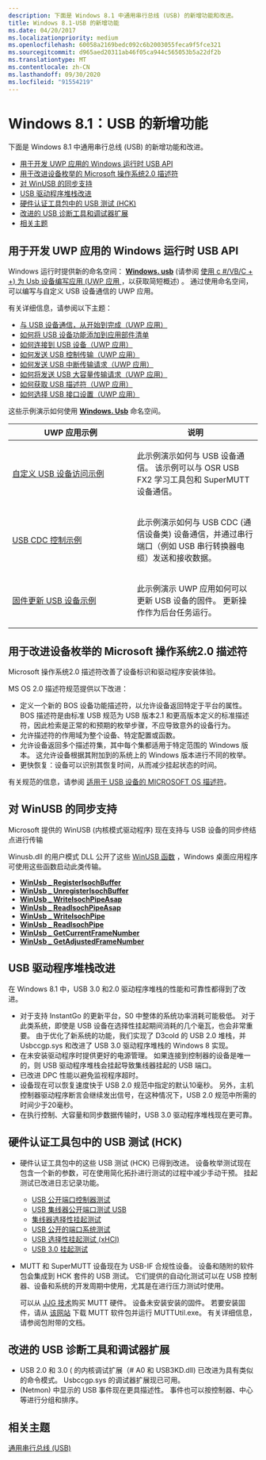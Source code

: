 ```yaml
---
description: 下面是 Windows 8.1 中通用串行总线 (USB) 的新增功能和改进。
title: Windows 8.1-USB 的新增功能
ms.date: 04/20/2017
ms.localizationpriority: medium
ms.openlocfilehash: 60058a2169bedc092c6b2003055feca9f5fce321
ms.sourcegitcommit: d965aed20311ab46f05ca944c565053b5a22df2b
ms.translationtype: MT
ms.contentlocale: zh-CN
ms.lasthandoff: 09/30/2020
ms.locfileid: "91554219"
---
```

# <a name="windows-81-whats-new-for-usb"></a>Windows 8.1：USB 的新增功能


下面是 Windows 8.1 中通用串行总线 (USB) 的新增功能和改进。

-   [用于开发 UWP 应用的 Windows 运行时 USB API](#windows-runtime-usb-api-for-developing-uwp-apps)
-   [用于改进设备枚举的 Microsoft 操作系统2.0 描述符](#microsoft-os-20-descriptors-for-improved-device-enumerations)
-   [对 WinUSB 的同步支持](#isochronous-support-for-winusb)
-   [USB 驱动程序堆栈改进](#usb-driver-stack-improvements)
-   [硬件认证工具包中的 USB 测试 (HCK) ](#usb-tests-in-the-hardware-certification-kit-hck)
-   [改进的 USB 诊断工具和调试器扩展](#improved-usb-diagnostic-tools-and-debugger-extensions)
-   [相关主题](#related-topics)

## <a name="windows-runtime-usb-api-for-developing-uwp-apps"></a>用于开发 UWP 应用的 Windows 运行时 USB API


Windows 运行时提供新的命名空间： [**Windows. usb**](/uwp/api/Windows.Devices.Usb) (请参阅 [使用 c #/VB/C + +) 为 Usb 设备编写应用 (UWP 应用 ](/previous-versions/windows/apps/dn263144(v=win.10)) ，以获取简短概述) 。 通过使用命名空间，可以编写与自定义 USB 设备通信的 UWP 应用。

有关详细信息，请参阅以下主题：

-   [与 USB 设备通信，从开始到完成（UWP 应用）](talking-to-usb-devices-start-to-finish.md)
-   [如何将 USB 设备功能添加到应用部件清单](updating-the-app-manifest-with-usb-device-capabilities.md)
-   [如何连接到 USB 设备（UWP 应用）](how-to-connect-to-a-usb-device--uwp-app-.md)
-   [如何发送 USB 控制传输（UWP 应用）](how-to-send-a-usb-control-transfer--uwp-app-.md)
-   [如何发送 USB 中断传输请求（UWP 应用）](how-to-send-a-usb-interrupt-transfer--uwp-app-.md)
-   [如何将发送 USB 大容量传输请求（UWP 应用）](how-to-send-a-usb-bulk-transfer--uwp-app-.md)
-   [如何获取 USB 描述符（UWP 应用）](how-to-get-usb-descriptors--uwp-app-.md)
-   [如何选择 USB 接口设置（UWP 应用）](how-to-select-a-usb-interface-setting--uwp-app-.md)

这些示例演示如何使用 [**Windows. Usb**](/uwp/api/Windows.Devices.Usb) 命名空间。

<table>
<colgroup>
<col width="50%" />
<col width="50%" />
</colgroup>
<thead>
<tr class="header">
<th>UWP 应用示例</th>
<th>说明</th>
</tr>
</thead>
<tbody>
<tr class="odd">
<td><p><a href="" id="custom-usb-device-access-sample"></a><a href="https://go.microsoft.com/fwlink/p/?linkid=309716" data-raw-source="[Custom USB device access sample](https://go.microsoft.com/fwlink/p/?linkid=309716)">自定义 USB 设备访问示例</a></p></td>
<td><p>此示例演示如何与 USB 设备通信。 该示例可以与 OSR USB FX2 学习工具包和 SuperMUTT 设备通信。</p></td>
</tr>
<tr class="even">
<td><p><a href="" id="usb-cdc-control-sample"></a><a href="https://go.microsoft.com/fwlink/p/?linkid=309716" data-raw-source="[USB CDC Control sample](https://go.microsoft.com/fwlink/p/?linkid=309716)">USB CDC 控制示例</a></p></td>
<td><p>此示例演示如何与 USB CDC (通信设备类) 设备通信，并通过串行端口（例如 USB 串行转换器电缆）发送和接收数据。</p></td>
</tr>
<tr class="odd">
<td><p><a href="" id="firmware-update-usb-device-sample"></a><a href="https://go.microsoft.com/fwlink/p/?linkid=309716" data-raw-source="[Firmware Update USB Device sample](https://go.microsoft.com/fwlink/p/?linkid=309716)">固件更新 USB 设备示例</a></p></td>
<td><p>此示例演示 UWP 应用如何可以更新 USB 设备的固件。 更新操作作为后台任务运行。</p></td>
</tr>
</tbody>
</table>

## <a name="microsoft-os-20-descriptors-for-improved-device-enumerations"></a>用于改进设备枚举的 Microsoft 操作系统2.0 描述符 
 
Microsoft 操作系统2.0 描述符改善了设备标识和驱动程序安装体验。

MS OS 2.0 描述符规范提供以下改进：

-   定义一个新的 BOS 设备功能描述符，以允许设备返回特定于平台的属性。 BOS 描述符是由标准 USB 规范为 USB 版本2.1 和更高版本定义的标准描述符，因此检索是正常的和预期的枚举步骤，不应导致意外的设备行为。
-   允许描述符的作用域为整个设备、特定配置或函数。
-   允许设备返回多个描述符集，其中每个集都适用于特定范围的 Windows 版本。 这允许设备根据其附加到的系统上的 Windows 版本进行不同的枚举。
-   更快恢复：设备可以识别其恢复时间，从而减少挂起状态的时间。

有关规范的信息，请参阅 [适用于 USB 设备的 MICROSOFT OS 描述符](microsoft-defined-usb-descriptors.md)。

## <a name="isochronous-support-for-winusb"></a>对 WinUSB 的同步支持


Microsoft 提供的 WinUSB (内核模式驱动程序) 现在支持与 USB 设备的同步终结点进行传输

Winusb.dll 的用户模式 DLL 公开了这些 [WinUSB 函数](/previous-versions/windows/hardware/drivers/ff540046(v=vs.85)#winusb) ，Windows 桌面应用程序可使用这些函数启动此类传输。

-   [**WinUsb \_ RegisterIsochBuffer**](/windows/win32/api/winusb/nf-winusb-winusb_registerisochbuffer)
-   [**WinUsb \_ UnregisterIsochBuffer**](/windows/win32/api/winusb/nf-winusb-winusb_unregisterisochbuffer)
-   [**WinUsb \_ WriteIsochPipeAsap**](/windows/win32/api/winusb/nf-winusb-winusb_writeisochpipeasap)
-   [**WinUsb \_ ReadIsochPipeAsap**](/windows/win32/api/winusb/nf-winusb-winusb_readisochpipeasap)
-   [**WinUsb \_ WriteIsochPipe**](/windows/win32/api/winusb/nf-winusb-winusb_writeisochpipe)
-   [**WinUsb \_ ReadIsochPipe**](/windows/win32/api/winusb/nf-winusb-winusb_readisochpipe)
-   [**WinUsb \_ GetCurrentFrameNumber**](/windows/win32/api/winusb/nf-winusb-winusb_getcurrentframenumber)
-   [**WinUsb \_ GetAdjustedFrameNumber**](/windows/win32/api/winusb/nf-winusb-winusb_getadjustedframenumber)

## <a name="usb-driver-stack-improvements"></a>USB 驱动程序堆栈改进


在 Windows 8.1 中，USB 3.0 和2.0 驱动程序堆栈的性能和可靠性都得到了改进。

-   对于支持 InstantGo 的更新平台，S0 中整体的系统功率消耗可能极低。 对于此类系统，即使是 USB 设备在选择性挂起期间消耗的几个毫瓦，也会非常重要。 由于优化了新系统的功能，我们实现了 D3cold 的 USB 2.0 堆栈，并 Usbccgp.sys 和改进了 USB 3.0 驱动程序堆栈的 Windows 8 实现。
-   在未安装驱动程序时提供更好的电源管理。 如果连接到控制器的设备是唯一的，则 USB 驱动程序堆栈会挂起导致集线器挂起的 USB 端口。
-   已改进 DPC 性能以避免监视程序超时。
-   设备现在可以恢复速度快于 USB 2.0 规范中指定的默认10毫秒。 另外，主机控制器驱动程序断言会继续发出信号，在这种情况下，USB 2.0 规范中所需的时间少于20毫秒。
-   在执行控制、大容量和同步数据传输时，USB 3.0 驱动程序堆栈现在更可靠。

## <a name="usb-tests-in-the-hardware-certification-kit-hck"></a>硬件认证工具包中的 USB 测试 (HCK) 

-   硬件认证工具包中的这些 USB 测试 (HCK) 已得到改进。 设备枚举测试现在包含一个新的参数，可在使用简化拓扑进行测试的过程中减少手动干预。 挂起测试已改进日志记录功能。

    -   [USB 公开端口控制器测试](/previous-versions/windows/hardware/hck/hh998021(v=vs.85))
    -   [USB 集线器公开端口测试 USB](/previous-versions/windows/hardware/hck/jj123960(v=vs.85))
    -   [集线器选择性挂起测试](/previous-versions/windows/hardware/hck/jj124844(v=vs.85))
    -   [USB 公开的端口系统测试](/previous-versions/windows/hardware/hck/jj123655(v=vs.85))
    -   [USB 选择性挂起测试 (xHCI) ](/previous-versions/windows/hardware/hck/jj124491(v=vs.85))
    -   [USB 3.0 挂起测试](/previous-versions/windows/hardware/hck/jj125210(v=vs.85))
-   MUTT 和 SuperMUTT 设备现在为 USB-IF 合规性设备。 设备和随附的软件包会集成到 HCK 套件的 USB 测试。 它们提供的自动化测试可以在 USB 控制器、设备和系统的开发周期中使用，尤其是在进行压力测试时使用。

    可以从 [JJG 技术](http://www.jjgtechnologies.com/mutt.htm)购买 MUTT 硬件。 设备未安装安装的固件。 若要安装固件，请从 [该网站](./index.md) 下载 MUTT 软件包并运行 MUTTUtil.exe。 有关详细信息，请参阅包附带的文档。

## <a name="improved-usb-diagnostic-tools-and-debugger-extensions"></a>改进的 USB 诊断工具和调试器扩展


-   USB 2.0 和 3.0 ( 的内核调试扩展（# A0 和 USB3KD.dll) 已改进为具有类似的命令模式。 Usbccgp.sys 的调试器扩展现已可用。
-    (Netmon) 中显示的 USB 事件现在更具描述性。 事件也可以按控制器、中心等进行分组和排序。

## <a name="related-topics"></a>相关主题
[通用串行总线 (USB)](../index.yml)